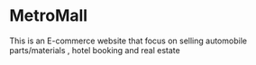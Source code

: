 # MetroMall
This is an E-commerce website that focus on selling automobile parts/materials , hotel booking and real estate 
